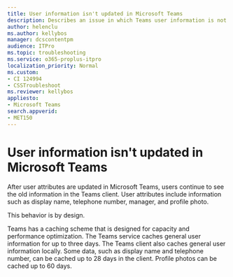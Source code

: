 ```yaml
---
title: User information isn't updated in Microsoft Teams
description: Describes an issue in which Teams user information is not updated in Teams client. This behavior is by design. 
author: helenclu
ms.author: kellybos
manager: dcscontentpm
audience: ITPro 
ms.topic: troubleshooting 
ms.service: o365-proplus-itpro
localization_priority: Normal
ms.custom: 
- CI 124994
- CSSTroubleshoot
ms.reviewer: kellybos
appliesto:
- Microsoft Teams
search.appverid: 
- MET150
---
```


# User information isn't updated in Microsoft Teams

After user attributes are updated in Microsoft Teams, users continue to see the old information in the Teams client. User attributes include information such as display name, telephone number, manager, and profile photo.

This behavior is by design. 

Teams has a caching scheme that is designed for capacity and performance optimization. The Teams service caches general user information for up to three days. The Teams client also caches general user information locally. Some data, such as display name and telephone number, can be cached up to 28 days in the client. Profile photos can be cached up to 60 days.

